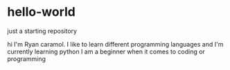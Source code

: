 # hello-world
just a starting repository

hi I'm Ryan caramol. I like to learn different programming languages and I'm currently learning python
I am a beginner when it comes to coding or programming
